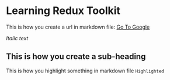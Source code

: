 # Learning Redux Toolkit

This is how you create a url in markdown file: [Go To Google][google-url]

_Italic text_

## This is how you create a sub-heading

This is how you highlight something in markdown file `Highlighted`

[0]: # 'Replace these placeholder URLs with actual course URLs'
[google-url]: https://www.google.com
[1]: # 'This line of text is not visible'
